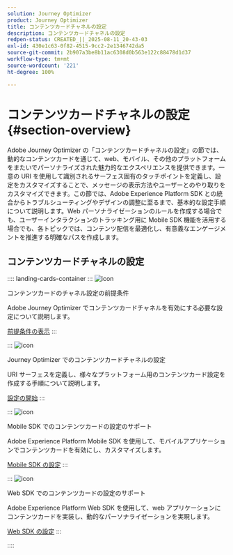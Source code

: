```yaml
---
solution: Journey Optimizer
product: Journey Optimizer
title: コンテンツカードチャネルの設定
description: コンテンツカードチャネルの設定
redpen-status: CREATED_||_2025-08-11_20-43-03
exl-id: 430e1c63-0f82-4515-9cc2-2e1346742da5
source-git-commit: 2b907a3be8b11ac6308d0b563e122c88478d1d37
workflow-type: tm+mt
source-wordcount: '221'
ht-degree: 100%

---
```


# コンテンツカードチャネルの設定{#section-overview}

Adobe Journey Optimizer の「コンテンツカードチャネルの設定」の節では、動的なコンテンツカードを通じて、web、モバイル、その他のプラットフォームをまたいでパーソナライズされた魅力的なエクスペリエンスを提供できます。一意の URI を使用して識別されるサーフェス固有のタッチポイントを定義し、設定をカスタマイズすることで、メッセージの表示方法やユーザーとのやり取りをカスタマイズできます。この節では、Adobe Experience Platform SDK との統合からトラブルシューティングやデザインの調整に至るまで、基本的な設定手順について説明します。Web パーソナライゼーションのルールを作成する場合でも、ユーザーインタラクションのトラッキング用に Mobile SDK 機能を活用する場合でも、各トピックでは、コンテンツ配信を最適化し、有意義なエンゲージメントを推進する明確なパスを作成します。

## コンテンツカードチャネルの設定

:::: landing-cards-container
:::
![icon](https://cdn.experienceleague.adobe.com/icons/gear.svg?lang=ja)

コンテンツカードのチャネル設定の前提条件

Adobe Journey Optimizer でコンテンツカードチャネルを有効にする必要な設定について説明します。

[前提条件の表示](../using/content-card/content-card-configuration-prereq.md)
:::

:::
![icon](https://cdn.experienceleague.adobe.com/icons/circle-play.svg?lang=ja)

Journey Optimizer でのコンテンツカードチャネルの設定

URI サーフェスを定義し、様々なプラットフォーム用のコンテンツカード設定を作成する手順について説明します。

[設定の開始](../using/content-card/content-card-configuration.md)
:::

:::
![icon](https://cdn.experienceleague.adobe.com/icons/code-branch.svg?lang=ja)

Mobile SDK でのコンテンツカードの設定のサポート

Adobe Experience Platform Mobile SDK を使用して、モバイルアプリケーションでコンテンツカードを有効にし、カスタマイズします。

[Mobile SDK の設定](../using/content-card/content-card-lp.md)
:::

:::
![icon](https://cdn.experienceleague.adobe.com/icons/code-branch.svg?lang=ja)

Web SDK でのコンテンツカードの設定のサポート

Adobe Experience Platform Web SDK を使用して、web アプリケーションにコンテンツカードを実装し、動的なパーソナライゼーションを実現します。

[Web SDK の設定](../using/content-card/content-card-configuration-sdk.md)
:::

::::
